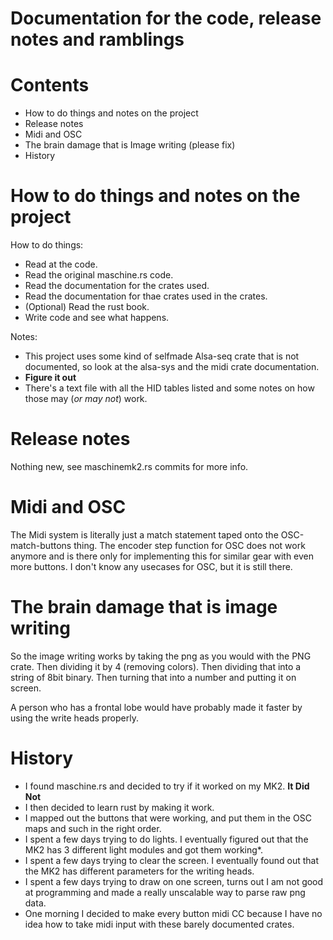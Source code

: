 # Documentation for the code, release notes and ramblings


# Contents

- How to do things and notes on the project
- Release notes
- Midi and OSC
- The brain damage that is Image writing (please fix)
- History


# How to do things and notes on the project

How to do things:
- Read at the code.
- Read the original maschine.rs code.
- Read the documentation for the crates used.
- Read the documentation for thae crates used in the crates.
- (Optional) Read the rust book.
- Write code and see what happens.

Notes:
- This project uses some kind of selfmade Alsa-seq crate that is not documented, so look at the alsa-sys and the midi crate documentation.
- **Figure it out**
- There's a text file with all the HID tables listed and some notes on how those may (*or may not*) work.


# Release notes

Nothing new, see maschinemk2.rs commits for more info.


# Midi and OSC

The Midi system is literally just a match statement taped onto the OSC-match-buttons thing.
The encoder step function for OSC does not work anymore and is there only for implementing this for similar gear with even more buttons.
I don't know any usecases for OSC, but it is still there.


# The brain damage that is image writing

So the image writing works by taking the png as you would with the PNG crate.
Then dividing it by 4 (removing colors).
Then dividing that into a string of 8bit binary.
Then turning that into a number and putting it on screen.

A person who has a frontal lobe would have probably made it faster by using the write heads properly.


# History

- I found maschine.rs and decided to try if it worked on my MK2. **It Did Not**
- I then decided to learn rust by making it work.
- I mapped out the buttons that were working, and put them in the OSC maps and such in the right order.
- I spent a few days trying to do lights. I eventually figured out that the MK2 has 3 different light modules and got them working*.
- I spent a few days trying to clear the screen. I eventually found out that the MK2 has different parameters for the writing heads.
- I spent a few days trying to draw on one screen, turns out I am not good at programming and made a really unscalable way to parse raw png data.
- One morning I decided to make every button midi CC because I have no idea how to take midi input with these barely documented crates.

